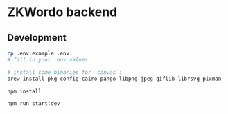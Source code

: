 # ZKWordo backend

## Development

```sh
cp .env.example .env
# fill in your .env values

# install some binaries for `canvas`:
brew install pkg-config cairo pango libpng jpeg giflib librsvg pixman

npm install

npm run start:dev
```
